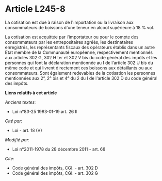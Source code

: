 # Article L245-8

La cotisation est due à raison de l'importation ou la livraison aux consommateurs de boissons d'une teneur en alcool
supérieure à 18 % vol. 

La cotisation est acquittée par l'importateur ou pour le compte des consommateurs par les entrepositaires agréés, les
destinataires enregistrés, les représentants fiscaux des opérateurs établis dans un autre Etat membre de la Communauté
européenne, respectivement mentionnés aux articles 302 G, 302 H ter et 302 V bis du code général des impôts et les personnes
qui font la déclaration mentionnée au I de l'article 302 U bis du même code et qui livrent directement ces boissons aux
détaillants ou aux consommateurs. Sont également redevables de la cotisation les personnes mentionnées aux 2°, 2° bis et 4°
du 2 du I de l'article 302 D du code général des impôts.

**Liens relatifs à cet article**

_Anciens textes_:

  - Loi n°83-25 1983-01-19 art. 26 II

_Cité par_:

  - Loi - art. 18 (V)

_Modifié par_:

  - Loi n°2011-1978 du 28 décembre 2011 - art. 68

_Cite_:

  - Code général des impôts, CGI. - art. 302 D
  - Code général des impôts, CGI. - art. 302 G
